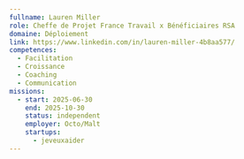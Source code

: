 ```yaml
---
fullname: Lauren Miller
role: Cheffe de Projet France Travail x Bénéficiaires RSA
domaine: Déploiement
link: https://www.linkedin.com/in/lauren-miller-4b8aa577/
competences:
  - Facilitation
  - Croissance
  - Coaching
  - Communication
missions:
  - start: 2025-06-30
    end: 2025-10-30
    status: independent
    employer: Octo/Malt
    startups:
      - jeveuxaider
---
```


